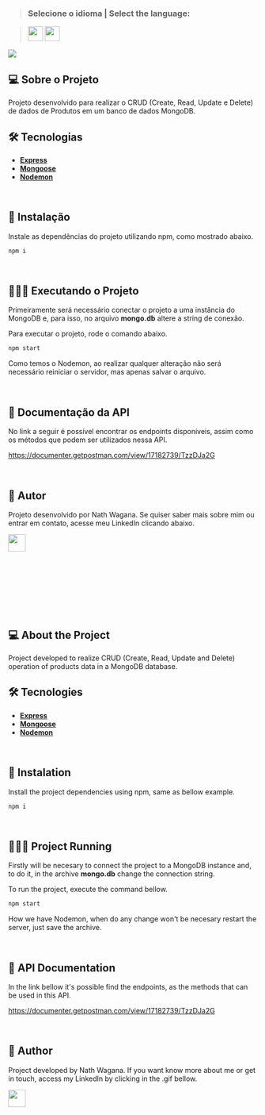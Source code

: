 >### Selecione o idioma | Select the language:

>[<img width="30" height="30" src="https://images.emojiterra.com/twitter/512px/1f1e7-1f1f7.png"></img>](#português)  [<img width="30" height="30" src="https://images.emojiterra.com/twitter/512px/1f1fa-1f1f8.png"></img>](#inglês) 

<img src="https://developers.giphy.com/branch/master/static/api-c99e353f761d318322c853c03ebcf21b.gif"></img>


<a name="português"></a>
## 💻 Sobre o Projeto

Projeto desenvolvido para realizar o CRUD (Create, Read, Update e Delete) de dados de Produtos em um banco de dados MongoDB.

## 🛠 Tecnologias

- **[Express](https://expressjs.com/)**
- **[Mongoose](https://mongoosejs.com/)**
- **[Nodemon](https://nodemon.io/)**

</br>


## 📀 Instalação

Instale as dependências do projeto utilizando npm, como mostrado abaixo.

```sh
npm i
```
</br>

## 🏃🏼‍♂️ Executando o Projeto

Primeiramente será necessário conectar o projeto a uma instância do MongoDB e, para isso, no arquivo **mongo.db** altere a string de conexão.

Para executar o projeto, rode o comando abaixo.

```sh
npm start
```

Como temos o Nodemon, ao realizar qualquer alteração não será necessário reiniciar o servidor, mas apenas salvar o arquivo. 

</br>

## 📃 Documentação da API

No link a seguir é possível encontrar os endpoints disponíveis, assim como os métodos que podem ser utilizados nessa API.

https://documenter.getpostman.com/view/17182739/TzzDJa2G

</br>

## 🦸 Autor

Projeto desenvolvido por Nath Wagana. Se quiser saber mais sobre mim ou entrar em contato, acesse meu LinkedIn clicando abaixo.

<a href="https://github.com/nathwagana">
<a href="https://www.linkedin.com/in/nathaliarioswagana/" target="_blank"><img height="35" width="35" src="https://i.ibb.co/31BLQyW/ezgif-4-9a6adf682a3e.gif" target="_blank"></a>

</br>
</br>
</br>
</br>

#

</br>
</br>


<a name="inglês"></a>
## 💻 About the Project

Project developed to realize CRUD (Create, Read, Update and Delete) operation of products data in a MongoDB database.

## 🛠 Tecnologies

- **[Express](https://expressjs.com/)**
- **[Mongoose](https://mongoosejs.com/)**
- **[Nodemon](https://nodemon.io/)**

</br>

## 📀 Instalation

Install the project dependencies using npm, same as bellow example.

```sh
npm i
```
</br>

## 🏃🏼‍♂️ Project Running

Firstly will be necesary to connect the project to a MongoDB instance and, to do it, in the archive **mongo.db** change the connection string.

To run the project, execute the command bellow.

```sh
npm start
```

How we have Nodemon, when do any change won't be necesary restart the server, just save the archive.

</br>

## 📃 API Documentation

In the link bellow it's possible find the endpoints, as the methods that can be used in this API.

https://documenter.getpostman.com/view/17182739/TzzDJa2G

</br>

## 🦸 Author

Project developed by Nath Wagana. If you want know more about me or get in touch, access my LinkedIn by clicking in the .gif bellow.

<a href="https://github.com/nathwagana">
<a href="https://www.linkedin.com/in/nathaliarioswagana/" target="_blank"><img height="35" width="35" src="https://i.ibb.co/31BLQyW/ezgif-4-9a6adf682a3e.gif" target="_blank"></a>